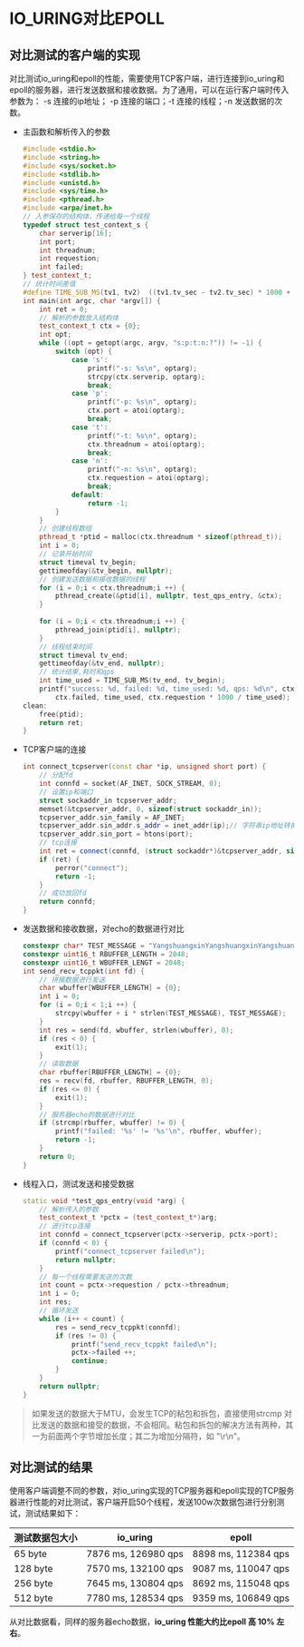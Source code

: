 # IO_URING对比EPOLL

## 对比测试的客户端的实现

​	对比测试io_uring和epoll的性能，需要使用TCP客户端，进行连接到io_uring和epoll的服务器，进行发送数据和接收数据。为了通用，可以在运行客户端时传入参数为： -s 连接的ip地址； -p 连接的端口；-t 连接的线程；-n 发送数据的次数。

- 主函数和解析传入的参数

    ```c++
    #include <stdio.h>
    #include <string.h>
    #include <sys/socket.h>
    #include <stdlib.h>
    #include <unistd.h>
    #include <sys/time.h>
    #include <pthread.h>
    #include <arpa/inet.h>
    // 入参保存的结构体，传递给每一个线程
    typedef struct test_context_s {
    	char serverip[16];
    	int port;
    	int threadnum;
    	int requestion;
    	int failed;
    } test_context_t;
    // 统计时间差值
    #define TIME_SUB_MS(tv1, tv2)  ((tv1.tv_sec - tv2.tv_sec) * 1000 + (tv1.tv_usec - tv2.tv_usec) / 1000)
    int main(int argc, char *argv[]) {
    	int ret = 0;
        // 解析的参数放入结构体
    	test_context_t ctx = {0};
    	int opt;
    	while ((opt = getopt(argc, argv, "s:p:t:n:?")) != -1) {
    		switch (opt) {
    			case 's':
    				printf("-s: %s\n", optarg);
    				strcpy(ctx.serverip, optarg);
    				break;
    			case 'p':
    				printf("-p: %s\n", optarg);
    				ctx.port = atoi(optarg);
    				break;
    			case 't':
    				printf("-t: %s\n", optarg);
    				ctx.threadnum = atoi(optarg);
    				break;
    			case 'n':
    				printf("-n: %s\n", optarg);
    				ctx.requestion = atoi(optarg);
    				break;
    			default:
    				return -1;
    		}
    	}
        // 创建线程数组
    	pthread_t *ptid = malloc(ctx.threadnum * sizeof(pthread_t));
    	int i = 0;
    	// 记录开始时间
    	struct timeval tv_begin;
    	gettimeofday(&tv_begin, nullptr);
        // 创建发送数据和接收数据的线程
    	for (i = 0;i < ctx.threadnum;i ++) {
    		pthread_create(&ptid[i], nullptr, test_qps_entry, &ctx);
    	}
    	
    	for (i = 0;i < ctx.threadnum;i ++) {
    		pthread_join(ptid[i], nullptr);
    	}
    	// 线程结束时间
    	struct timeval tv_end;
    	gettimeofday(&tv_end, nullptr);
    	// 统计结果,耗时和qps
    	int time_used = TIME_SUB_MS(tv_end, tv_begin);
    	printf("success: %d, failed: %d, time_used: %d, qps: %d\n", ctx.requestion-ctx.failed, 
    		ctx.failed, time_used, ctx.requestion * 1000 / time_used);
    clean: 
    	free(ptid);
    	return ret;
    }
    ```

- TCP客户端的连接

    ```c++
    int connect_tcpserver(const char *ip, unsigned short port) {
    	// 分配fd
    	int connfd = socket(AF_INET, SOCK_STREAM, 0);
    	// 设置ip和端口
    	struct sockaddr_in tcpserver_addr;
    	memset(&tcpserver_addr, 0, sizeof(struct sockaddr_in));
    	tcpserver_addr.sin_family = AF_INET;
    	tcpserver_addr.sin_addr.s_addr = inet_addr(ip);// 字符串ip地址转换int32_t的地址
    	tcpserver_addr.sin_port = htons(port);
    	// tcp连接
    	int ret = connect(connfd, (struct sockaddr*)&tcpserver_addr, sizeof(struct sockaddr_in));
    	if (ret) {
    		perror("connect");
    		return -1;
    	}
    	// 成功放回fd
    	return connfd;
    }
    ```

- 发送数据和接收数据，对echo的数据进行对比

    ```c++
    constexpr char* TEST_MESSAGE = "YangshuangxinYangshuangxinYangshuangxinYangshuangxinYangshuangxin";
    constexpr uint16_t RBUFFER_LENGTH = 2048;
    constexpr uint16_t WBUFFER_LENGT = 2048;
    int send_recv_tcppkt(int fd) {
        // 拼接数据进行发送
    	char wbuffer[WBUFFER_LENGTH] = {0};
    	int i = 0;
    	for (i = 0;i < 1;i ++) {
    		strcpy(wbuffer + i * strlen(TEST_MESSAGE), TEST_MESSAGE);
    	}
    	int res = send(fd, wbuffer, strlen(wbuffer), 0);
    	if (res < 0) {
    		exit(1);
    	}
    	// 读取数据
    	char rbuffer[RBUFFER_LENGTH] = {0};
    	res = recv(fd, rbuffer, RBUFFER_LENGTH, 0);
    	if (res <= 0) {
    		exit(1);
    	}
    	// 服务器echo的数据进行对比
    	if (strcmp(rbuffer, wbuffer) != 0) {
    		printf("failed: '%s' != '%s'\n", rbuffer, wbuffer);
    		return -1;
    	}
    	return 0;
    }
    ```

- 线程入口，测试发送和接受数据

    ```c++
    static void *test_qps_entry(void *arg) {
        // 解析传入的参数
    	test_context_t *pctx = (test_context_t*)arg;
    	// 进行tcp连接
    	int connfd = connect_tcpserver(pctx->serverip, pctx->port);
    	if (connfd < 0) {
    		printf("connect_tcpserver failed\n");
    		return nullptr;
    	}
    	// 每一个线程需要发送的次数
    	int count = pctx->requestion / pctx->threadnum;
    	int i = 0;
    	int res;
    	// 循环发送
    	while (i++ < count) {
    		res = send_recv_tcppkt(connfd);
    		if (res != 0) {
    			printf("send_recv_tcppkt failed\n");
    			pctx->failed ++;
    			continue;
    		}
    	}
    	return nullptr;
    }
    ```

> 如果发送的数据大于MTU，会发生TCP的粘包和拆包，直接使用strcmp 对比发送的数据和接受的数据，不会相同。粘包和拆包的解决方法有两种，其一为前面两个字节增加长度；其二为增加分隔符，如  "\r\n"。

## 对比测试的结果

使用客户端调整不同的参数，对io_uring实现的TCP服务器和epoll实现的TCP服务器进行性能的对比测试，客户端开启50个线程，发送100w次数据包进行分别测试，测试结果如下：

| 测试数据包大小 | io_uring             | epoll                |
| -------------- | -------------------- | -------------------- |
| 65 byte        | 7876 ms,  126980 qps | 8898 ms,  112384 qps |
| 128 byte       | 7570 ms,  132100 qps | 9087 ms,  110047 qps |
| 256 byte       | 7645 ms,  130804 qps | 8692 ms,  115048 qps |
| 512 byte       | 7780 ms,  128534 qps | 9359 ms,  106849 qps |

从对比数据看，同样的服务器echo数据，**io_uring 性能大约比epoll 高 10% 左右**。